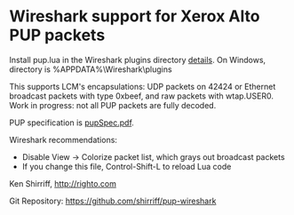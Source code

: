 # Wireshark support for Xerox Alto PUP packets #

Install pup.lua in the Wireshark plugins directory [details](https://www.wireshark.org/docs/wsug_html_chunked/ChAppFilesConfigurationSection.html).
On Windows, directory is %APPDATA%\Wireshark\plugins

This supports LCM's encapsulations: UDP packets on 42424 or Ethernet broadcast packets with type 0xbeef, and raw packets with wtap.USER0.
Work in progress: not all PUP packets are fully decoded.

PUP specification is [pupSpec.pdf](http://www.textfiles.com/bitsavers/pdf/xerox/alto/pupSpec.pdf).

Wireshark recommendations:
*  Disable View -> Colorize packet list, which grays out broadcast packets
*  If you change this file, Control-Shift-L to reload Lua code

Ken Shirriff, http://righto.com

Git Repository: https://github.com/shirriff/pup-wireshark
